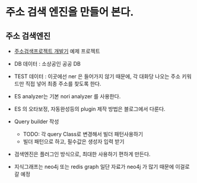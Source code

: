 # 주소 검색 엔진을 만들어 본다.
 
## 주소 검색엔진

- [주소검색프로젝트 개발기](https://hansw90.github.io/elasticsearch/es-post-03/) 예제 프로젝트

- DB 데이터 : 소상공인 공공 DB
- TEST 데이터 : 이곳에선 ner 은 들어가지 않기 때문에, 각 대화당 나오는 주소 키워드만 직접 넣어 최종 주소를 찾도록 한다.
- ES analyzer는 기본 nori analyzer 를 사용한다.
- ES 의 오타보정, 자동완성등의 plugin 제작 방법은 블로그에서 다룬다.
- Query builder 작성 
    - TODO: 각 query Class로 변경해서 빌더 패턴사용하기
    - 빌더 패턴으로 하고, 필수값은 생성자 입력 받기

- 검색엔진은 플러그인 방식으로, 최대한 사용하기 편하게 만든다.


- 지식그래프는 neo4j 또는 redis graph 일단 자료가 neo4j 가 많기 때문에 이걸로 갈 예정

